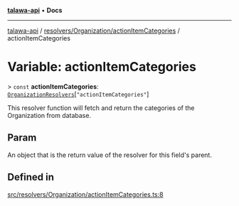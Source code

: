 [**talawa-api**](../../../../README.md) • **Docs**

***

[talawa-api](../../../../modules.md) / [resolvers/Organization/actionItemCategories](../README.md) / actionItemCategories

# Variable: actionItemCategories

\> `const` **actionItemCategories**: [`OrganizationResolvers`](../../../../types/generatedGraphQLTypes/type-aliases/OrganizationResolvers.md)\[`"actionItemCategories"`\]

This resolver function will fetch and return the categories of the Organization from database.

## Param

An object that is the return value of the resolver for this field's parent.

## Defined in

[src/resolvers/Organization/actionItemCategories.ts:8](https://github.com/PalisadoesFoundation/talawa-api/blob/2f8fb6988cd34004fbbf76550c8eef691b861a19/src/resolvers/Organization/actionItemCategories.ts#L8)
